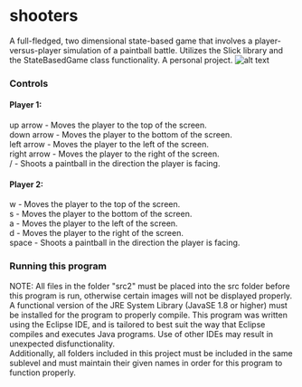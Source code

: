 # shooters
A full-fledged, two dimensional state-based game that involves a player-versus-player simulation of a paintball battle. Utilizes the Slick library and the StateBasedGame class functionality. A personal project.
![alt text](https://raw.githubusercontent.com/ryanbeckwith/shooters/master/src/ryan.png)
### Controls
#### Player 1:
up arrow - Moves the player to the top of the screen.\
down arrow - Moves the player to the bottom of the screen.\
left arrow - Moves the player to the left of the screen.\
right arrow - Moves the player to the right of the screen.\
/ - Shoots a paintball in the direction the player is facing.
#### Player 2:
w - Moves the player to the top of the screen.\
s - Moves the player to the bottom of the screen.\
a - Moves the player to the left of the screen.\
d - Moves the player to the right of the screen.\
space - Shoots a paintball in the direction the player is facing.
### Running this program
NOTE: All files in the folder "src2" must be placed into the src folder before this program is run, otherwise certain images will not be displayed properly.\
A functional version of the JRE System Library (JavaSE 1.8 or higher) must be installed for the program to properly compile. This program was written using the Eclipse IDE, and is tailored to best suit the way that Eclipse compiles and executes Java programs. Use of other IDEs may result in unexpected disfunctionality.\
Additionally, all folders included in this project must be included in the same sublevel and must maintain their given names in order for this program to function properly.

